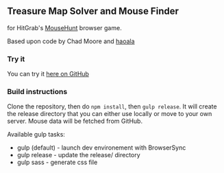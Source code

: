## Treasure Map Solver and Mouse Finder ##

for HitGrab's [MouseHunt](https://www.mousehuntgame.com/) browser game.

Based upon code by Chad Moore and [haoala](https://dl.dropboxusercontent.com/u/14589881/map.html)

### Try it ###

You can try it [here on GitHub](http://olf.github.io/mhmapsolver/)

### Build instructions ###

Clone the repository, then do <code>npm install</code>, then <code>gulp release</code>. It will create the release directory that you can either use locally or move to your own server. Mouse data will be fetched from GitHub.

Available gulp tasks:

* gulp (default) - launch dev environement with BrowserSync
* gulp release - update the release/ directory
* gulp sass - generate css file
